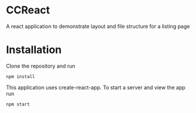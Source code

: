 # CCReact
A react application to demonstrate layout and file structure for a listing page

# Installation

Clone the repository and run
```
npm install
```
This application uses create-react-app. To start a server and view the app run
```
npm start
```
